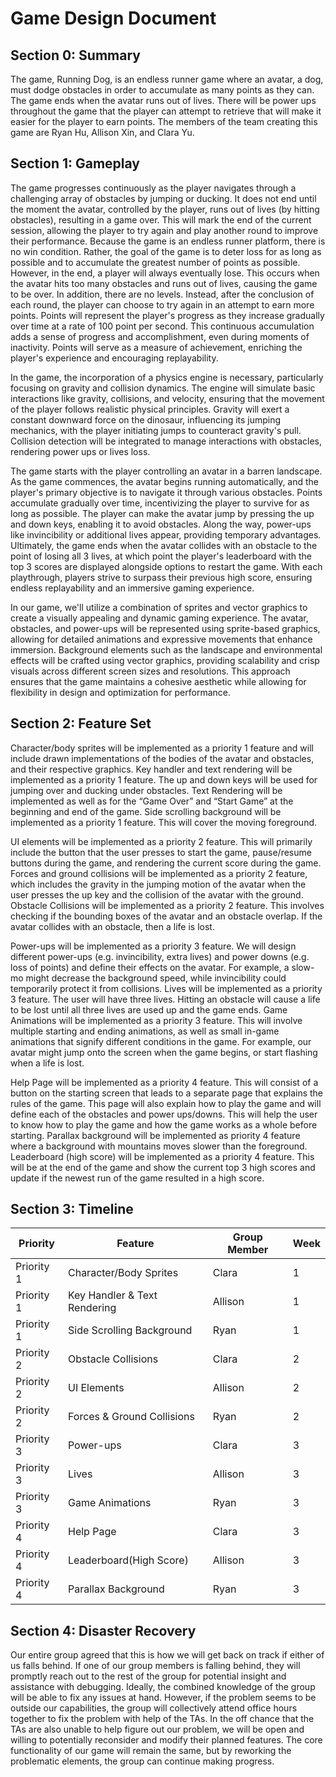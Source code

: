 # Game Design Document

## Section 0: Summary
The game, Running Dog, is an endless runner game where an avatar, a dog, must dodge obstacles in order to accumulate as many points as they can. The game ends when the avatar runs out of lives. There will be power ups throughout the game that the player can attempt to retrieve that will make it easier for the player to earn points. The members of the team creating this game are Ryan Hu, Allison Xin, and Clara Yu. 

## Section 1: Gameplay
The game progresses continuously as the player navigates through a challenging array of obstacles by jumping or ducking. It does not end until the moment the avatar, controlled by the player, runs out of lives (by hitting obstacles), resulting in a game over. This will mark the end of the current session, allowing the player to try again and play another round to improve their performance. Because the game is an endless runner platform, there is no win condition. Rather, the goal of the game is to deter loss for as long as possible and to accumulate the greatest number of points as possible. However, in the end, a player will always eventually lose. This occurs when the avatar hits too many obstacles and runs out of lives, causing the game to be over. In addition, there are no levels. Instead, after the conclusion of each round, the player can choose to try again in an attempt to earn more points. Points will represent the player's progress as they increase gradually over time at a rate of 100 point per second. This continuous accumulation adds a sense of progress and accomplishment, even during moments of inactivity. Points will serve as a measure of achievement, enriching the player's experience and encouraging replayability.
    
In the game, the incorporation of a physics engine is necessary, particularly focusing on gravity and collision dynamics. The engine will simulate basic interactions like gravity, collisions, and velocity, ensuring that the movement of the player follows realistic physical principles. Gravity will exert a constant downward force on the dinosaur, influencing its jumping mechanics, with the player initiating jumps to counteract gravity's pull. Collision detection will be integrated to manage interactions with obstacles, rendering power ups or lives loss.

The game starts with the player controlling an avatar in a barren landscape. As the game commences, the avatar begins running automatically, and the player's primary objective is to navigate it through various obstacles. Points accumulate gradually over time, incentivizing the player to survive for as long as possible. The player can make the avatar jump by pressing the up and down keys, enabling it to avoid obstacles. Along the way, power-ups like invincibility or additional lives appear, providing temporary advantages. Ultimately, the game ends when the avatar collides with an obstacle to the point of losing all 3 lives, at which point the player's leaderboard with the top 3 scores are displayed alongside options to restart the game. With each playthrough, players strive to surpass their previous high score, ensuring endless replayability and an immersive gaming experience.

In our game, we'll utilize a combination of sprites and vector graphics to create a visually appealing and dynamic gaming experience. The avatar, obstacles, and power-ups will be represented using sprite-based graphics, allowing for detailed animations and expressive movements that enhance immersion. Background elements such as the landscape and environmental effects will be crafted using vector graphics, providing scalability and crisp visuals across different screen sizes and resolutions. This approach ensures that the game maintains a cohesive aesthetic while allowing for flexibility in design and optimization for performance. 


## Section 2: Feature Set
Character/body sprites will be implemented as a priority 1 feature and will include drawn implementations of the bodies of the avatar and obstacles, and their respective graphics. Key handler and text rendering will be implemented as a priority 1 feature. The up and down keys will be used for jumping over and ducking under obstacles. Text Rendering will be implemented as well as for the “Game Over” and “Start Game” at the beginning and end of the game. Side scrolling background will be implemented as a priority 1 feature. This will cover the moving foreground.

UI elements will be implemented as a priority 2 feature. This will primarily include the button that the user presses to start the game, pause/resume buttons during the game, and rendering the current score during the game. Forces and ground collisions will be implemented as a priority 2 feature, which includes the gravity in the jumping motion of the avatar when the user presses the up key and the collision of the avatar with the ground. Obstacle Collisions will be implemented as a priority 2 feature. This involves checking if the bounding boxes of the avatar and an obstacle overlap. If the avatar collides with an obstacle, then a life is lost.

Power-ups will be implemented as a priority 3 feature. We will design different power-ups (e.g. invincibility, extra lives) and power downs (e.g. loss of points) and define their effects on the avatar. For example, a slow-mo might decrease the background speed, while invincibility could temporarily protect it from collisions. Lives will be implemented as a priority 3 feature. The user will have three lives. Hitting an obstacle will cause a life to be lost until all three lives are used up and the game ends. Game Animations will be implemented as a priority 3 feature. This will involve multiple starting and ending animations, as well as small in-game animations that signify different conditions in the game. For example, our avatar might jump onto the screen when the game begins, or start flashing when a life is lost.

Help Page will be implemented as a priority 4 feature. This will consist of a button on the starting screen that leads to a separate page that explains the rules of the game. This page will also explain how to play the game and will define each of the obstacles and power ups/downs. This will help the user to know how to play the game and how the game works as a whole before starting. Parallax background will be implemented as priority 4 feature where a background with mountains moves slower than the foreground. Leaderboard (high score) will be implemented as a priority 4 feature. This will be at the end of the game and show the current top 3 high scores and update if the newest run of the game resulted in a high score.

## Section 3: Timeline

| Priority | Feature | Group Member | Week |
| ----- | ----- | ----- | ----- | 
| Priority 1 | Character/Body Sprites | Clara | 1 |
| Priority 1 | Key Handler & Text Rendering | Allison | 1 | 
| Priority 1 | Side Scrolling Background | Ryan | 1 |
| Priority 2 | Obstacle Collisions | Clara | 2 |
| Priority 2 | UI Elements | Allison | 2 | 
| Priority 2 | Forces & Ground Collisions | Ryan | 2 |
| Priority 3 | Power-ups | Clara | 3 |
| Priority 3 | Lives | Allison | 3 | 
| Priority 3 | Game Animations | Ryan | 3 |
| Priority 4 | Help Page | Clara | 3 |
| Priority 4 | Leaderboard(High Score) | Allison | 3 | 
| Priority 4 | Parallax Background | Ryan | 3 |
## Section 4: Disaster Recovery
Our entire group agreed that this is how we will get back on track if either of us falls behind. If one of our group members is falling behind, they will promptly reach out to the rest of the group for potential insight and assistance with debugging. Ideally, the combined knowledge of the group will be able to fix any issues at hand. However, if the problem seems to be outside our capabilities, the group will collectively attend office hours together to fix the problem with help of the TAs.
In the off chance that the TAs are also unable to help figure out our problem, we will be open and willing to potentially reconsider and modify their planned features. The core functionality of our game will remain the same, but by reworking the problematic elements, the group can continue making progress. 
